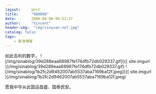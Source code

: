 ```yaml
---
layout:     post
title:      "080808"
date:       2008-08-08 09:53:37
author:     "Vincent"
header-img:  "img/xinyuan-no7.jpg"
catalog: false
tags:
    - 新浪博客
---
```




如此吉利的数字，
![/img/sinablog/39d288eaa68987fe174dfb72db029337.gif]({{ site.imgurl }}/img/sinablog/39d288eaa68987fe174dfb72db029337.gif)
![/img/sinablog/1b2fc2d9462007ab5537aba7169ba12f.jpeg]({{ site.imgurl }}/img/sinablog/1b2fc2d9462007ab5537aba7169ba12f.jpeg)

愿我中华从此国运昌盛、国泰民安。



